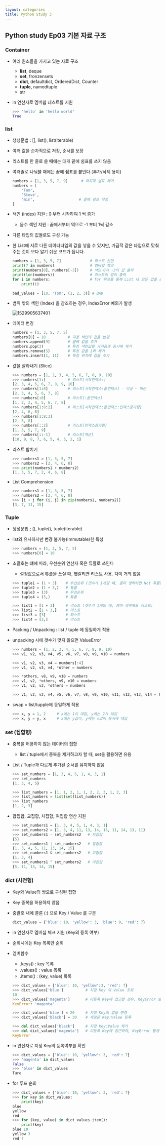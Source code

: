 ```yaml
---
layout: categories
title: Python Study 3
---
```


## Python study Ep03 기본 자료 구조



### Container

- 여러 원소들을 가지고 있는 자료 구조

  - **list**, deque
  - **set**, fronzensets
  - **dict**, defaultdict, OrderedDict, Counter
  - **tuple**, namedtuple
  - str

- in 연산자로 멤버쉽 테스트를 지원

  ```python
  >>> 'hello' in 'hello world'
  True
  ```

  

### list

- 생성문법 : [], list(), list(iterable)

- 여러 값을 순차적으로 저장, 순서를 보장

- 리스트를 한 줄로 쓸 때에는 대개 끝에 쉼표를 쓰지 않음

- 여러줄로 나눠쓸 때에는 끝에 쉼표를 붙인다.(추가/삭제 용이)

  ```python
  numbers = [1, 3, 5, 7, 9]      # 마지막 쉼표 제거
  numbers = [                    
      'Tom',
      'Steve',
      'min',                    # 끝에 쉼표 작성
  ]
  ```

- 색인 (index) 지원 : 0 부터 시작하여 1 씩 증가

  - 음수 색인 지원 : 끝에서부터 역으로 -1 부터 1씩 감소

- 다른 타입의 값들로도 구성 가능

- 한 List에 서로 다른 데이터타입의 값을 넣을 수 있지만, 가급적 같은 타입으로 맞춰 주는 것이 보다 알기 쉬운 코드가 됩니다.

  ```python
  numbers = [1, 3, 5, 7]             # 리스트 선언
  print(7 in numbers)                # 멤버쉽 체크
  print(numbers[0], numbers[-3])     # 색인 0과 -3의 값 출력
  print(len(numbers))                # 리스트의 길이 출력
  for i in numbers:                  # for 루프를 통해 List 내 모든 값을 순회
      print(i)
      
  bad_values = [10, 'Tom', (1, 2, 3)] # BAD
  ```

- 범위 밖의 색인 (Index) 을 참조하는 경우, IndexError 예외가 발생

  ![1529905637401](C:\Users\YANGUK\AppData\Local\Temp\1529905637401.png)

- 데이터 변경

  ```python
  numbers = [1, 3, 5, 7, 5]
  numbers[0] = 10          # 지정 색인의 값을 변경
  numbers.append(9)        # 끝에 값을 추가
  numbers.pop(3)           # 특정 색인값을 가져옴과 동시에 제거
  numbers.remove(5)        # 특정 값을 1회 제거
  numbers.insert(1, 11)    # 특정 위치에 값을 추가
  ```

- 값을 잘라내기 (Slice)

  ```python
  >>> numbers = [1, 2, 3, 4, 5, 6, 7, 8, 9, 10]
  >>> numbers[1:]          # 리스트[시작인덱스:]
  [2, 3, 4, 5, 6, 7, 8, 9, 10]
  >>> numbers[1:8]         # 리스트[시작인덱스:끝인덱스] - 이상 ~ 미만
  [2, 3, 4, 5, 6, 7, 8]
  >>> numbers[:8]          # 리스트[:끝인덱스]
  [1, 2, 3, 4, 5, 6, 7, 8]
  >>> numbers[1:8:2]       # 리스트[시작인덱스:끝인덱스:인덱스증가량]
  [2, 4, 6, 8]
  >>> numbers[1:8:3]       
  [2, 5, 8]
  >>> numbers[::2]         # 리스트[인덱스증가량]
  [1, 3, 5, 7, 9]
  >>> numbers[::-1]        # 리스트[역순]
  [10, 9, 8, 7, 6, 5, 4, 3, 2, 1]
  ```

- 리스트 합치기 

  ```python
  >>> numbers1 = [1, 3, 5, 7]
  >>> numbers2 = [2, 4, 6, 8]
  >>> print(numbers1 + numbers2)
  [1, 3, 5, 7, 2, 4, 6, 8]
  ```

- List Comprehension

  ```python
  >>> numbers1 = [1, 3, 5, 7]
  >>> numbers2 = [2, 4, 6, 8]
  >>> [i + j for (i, j) in zip(numbers1, numbers2)]
  [3, 7, 11, 15]
  ```



### Tuple

- 생성문법 ; (), tuple(), tuple(iterable)

- list와 유사하지만 변경 불가능(Immutable)한 특성

  ```python
  >>> numbers = (1, 3, 5, 7, 5)
  >>> numbers[0] = 10
  ```

- 소괄호는 떄에 따라, 우선순위 연산자 혹은 튜플로 쓰인다

  - 설정값으로서 튜플을 쓰실 때, 헷갈리면 리스트 사용. 차이 거의 없음

  ```python
  >>> tuple1 = (1 + 3)    # 우선순위 (갯수가 1개일 떄, 콤마 생략하면 Not 튜플)
  >>> tuple2 = (1 + 3,)   # 튜플
  >>> tuple3 = (3)        # 우선순위
  >>> tuple4 = (3,)       # 튜플
  ```

  ```python
  >>> list1 = [1 + 3]     # 리스트 (갯수가 1개일 때, 콤마 생략해도 리스트)
  >>> list2 = [1 + 3,]    # 리스트
  >>> list3 = [3]         # 리스트
  >>> list4 = [3,]        # 리스트
  ```

- Packing / Unpacking : list / tuple 에 동일하게 적용

- unpacking 시에 갯수가 맞지 않으면 ValueError

  ```python
  >>> numbers = (1, 2, 3, 4, 5, 6, 7, 8, 9, 10)
  >>> v1, v2, v3, v4, v5, v6, v7, v8, v9, v10 = numbers
  ```

  ```python
  >>> v1, v2, v3, v4 = numbers[:4]
  >>> v1, v2, v3, v4, *other = numbers
  ```

  ```python
  >>> *others, v8, v9, v10 = numbers
  >>> v1, v2, *others, v9, v10 = numbers
  >>> v1, v2, v3, *others = numbers
  ```

  ```python
  >>> v1, v2, v3, v4, v5, v6, v7, v8, v9, v10, v11, v12, v13, v14 = (*numbers, 11, 12, 13, 14)
  ```

- swap = list/tupple에 동일하게 적용

  ```python
  >>> x, y = 1, 2     # x에는 1이 대입, y에는 2가 대입
  >>> x, y = y, x     # x에는 y값이, y에는 x값이 동시에 대입
  ```

  

### set (집합형)

- 중복을 허용하지 않는 데이터의 집합

  - list / tuple에서 중복을 제거하고자 할 때, set을 활용하면 유용

- List / Tuple과 다르게 추가된 순서를 유지하지 않음

  ```python
  >>> set_numbers = {1, 3, 4, 5, 1, 4, 3, 1}
  >>> set_numbers
  {1, 3, 4, 5}
  
  >>> list_numbers = [1, 1, 2, 1, 1, 2, 2, 3, 1, 2, 3]
  >>> list_numbers = list(set(list_numbers))
  >>> list_numbers
  [1, 2, 3]
  ```

- 합집합, 교집합, 차집합, 여집합 연산 지원

  ```python
  >>> set_numbers1 = {1, 3, 4, 5, 1, 4, 3, 1}
  >>> set_numbers2 = {1, 3, 4, 11, 13, 14, 15, 11, 14, 13, 11}
  >>> set_numbers1 - set_numbers2   # 차집합
  {5}
  >>> set_numbers1 | set_numbers2   # 합집합 
  {1, 3, 4, 5, 11, 13, 14, 15}
  >>> set_numbers1 & set_numbers2   # 교집합
  {1, 3, 4}
  >>> set_numbers1 ^ set_numbers2   # 여집합
  {5, 11, 13, 14, 15}
  ```

  

### dict (사전형)

- Key와 Value의 쌍으로 구성된 집합

- Key 중복을 허용하지 않음

- 중괄호 내에 콜론 (:) 으로 Key / Value 를 구분

  ```python
  dict_values = {'blue': 10, 'yellow': 3, 'blue': 9, 'red': 7}
  ```

- in 연산자로 멤버십 체크 지원 (Key의 등록 여부)

- 순회시에는 Key 목록만 순회

- 멤버함수

  - .keys() : key 목록
  - .values() : value 목록
  - .items() : (key, value) 목록

  ```python
  >>> dict_values = {'blue': 10, 'yellow':3, 'red': 7}
  >>> dict_values['blue']          # 지정 Key 의 Value 조회
  10
  >>> dict_values['magenta']       # 미등록 Key에 접근할 경우, KeyError 발생
  KeyError: 'magenta'
  
  >>> dict_values['blue'] = 20     # 지정 Key의 값을 변경
  >>> dict_values['black'] = 30    # 새로운 Key:Value 등록
  
  >>> del dict_values['black']     # 지정 Key:Value 제거
  >>> del dict_values['magenta']   # 미등록 Key에 접근하여, KeyError 발생
  KeyError
  ```

- in 연산자로 지정 Key의 등록여부를 확인

  ```python
  >>> dict_values = {'blue': 10, 'yellow': 3, 'red': 7}
  >>> 'magenta' in dict_values
  False
  >>> 'blue' in dict_values
  Ture
  ```

- for 루프 순회

  ```python
  >>> dict_values = {'blue': 10, 'yellow': 3, 'red': 7}
  >>> for key in dict_values:
      print(key)
  blue
  yellow
  red
  >>> for (key, value) in dict_values.item():
      print(key)
  blue 10
  yellow 3
  red 7
  ```

  

